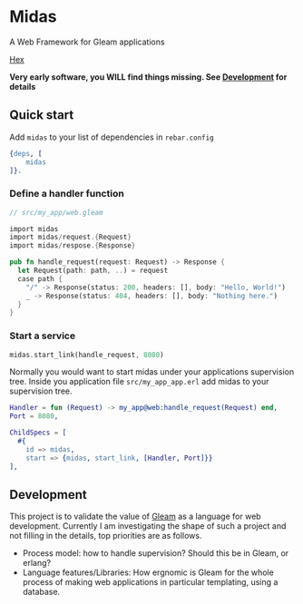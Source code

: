 # Midas

A Web Framework for Gleam applications

[Hex](https://hex.pm/packages/midas)

**Very early software, you WILL find things missing. See [Development](#development) for details**

## Quick start

Add `midas` to your list of dependencies in `rebar.config`

```erlang
{deps, [
    midas
]}.
```

### Define a handler function

```rust
// src/my_app/web.gleam

import midas
import midas/request.{Request}
import midas/respose.{Response}

pub fn handle_request(request: Request) -> Response {
  let Request(path: path, ..) = request
  case path {
    "/" -> Response(status: 200, headers: [], body: "Hello, World!")
    _ -> Response(status: 404, headers: [], body: "Nothing here.")
  }
}
```

### Start a service

```rust
midas.start_link(handle_request, 8080)
```

Normally you would want to start midas under your applications supervision tree.
Inside you application file `src/my_app_app.erl` add midas to your supervision tree.

```erlang
Handler = fun (Request) -> my_app@web:handle_request(Request) end,
Port = 8080,

ChildSpecs = [
  #{
    id => midas,
    start => {midas, start_link, [Handler, Port]}}
],
```

## Development

This project is to validate the value of [Gleam](https://github.com/gleam-lang/gleam) as a language for web development. Currently I am investigating the shape of such a project and not filling in the details, top priorities are as follows.

- Process model: how to handle supervision? Should this be in Gleam, or erlang?
- Language features/Libraries: How ergnomic is Gleam for the whole process of making web applications in particular templating, using a database.
